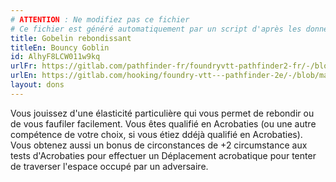 ```yaml
---
# ATTENTION : Ne modifiez pas ce fichier
# Ce fichier est généré automatiquement par un script d'après les données du module Foundry VTT officiel et de sa traduction
title: Gobelin rebondissant
titleEn: Bouncy Goblin
id: AlhyF8LCW011w9kq
urlFr: https://gitlab.com/pathfinder-fr/foundryvtt-pathfinder2-fr/-/blob/master/data/feats/AlhyF8LCW011w9kq.htm
urlEn: https://gitlab.com/hooking/foundry-vtt---pathfinder-2e/-/blob/master/packs/data/feats.db/bouncy-goblin.json
layout: dons
---
```

Vous jouissez d'une élasticité particulière qui vous permet de rebondir ou de vous faufiler facilement. Vous êtes qualifié en Acrobaties (ou une autre compétence de votre choix, si vous étiez ddéjà qualifié en Acrobaties). Vous obtenez aussi un bonus de circonstances de +2 circumstance aux tests d'Acrobaties pour effectuer un Déplacement acrobatique pour tenter de traverser l'espace occupé par un adversaire.
